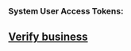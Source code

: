 

### System User Access Tokens:


## [Verify business](https://www.facebook.com/business/help/159334372093366?__tn__=%2BR)

